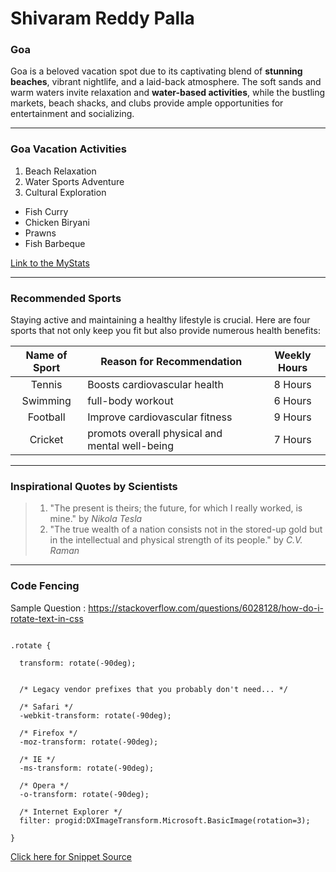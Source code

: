 # Shivaram Reddy Palla 
### Goa
 Goa is a beloved vacation spot due to its captivating blend of **stunning beaches**, vibrant nightlife, and a laid-back atmosphere. The soft sands and warm waters invite relaxation and **water-based activities**, while the bustling markets, beach shacks, and clubs provide ample opportunities for entertainment and socializing.
 
 ****

### Goa Vacation Activities
 1. Beach Relaxation
 2. Water Sports Adventure
 3. Cultural Exploration

 * Fish Curry
 * Chicken Biryani
 * Prawns
 * Fish Barbeque

[Link to the MyStats](MyStats.md)

****

### Recommended Sports
Staying active and maintaining a healthy lifestyle is crucial. Here are four sports that not only keep you fit but also provide numerous health benefits:

| **Name of Sport** |     **Reason for Recommendation**                 | **Weekly Hours**|
| :---------------: | ------------------------------------------------- | :-------------: |
|   Tennis          |   Boosts cardiovascular health                    |    8 Hours      |
|   Swimming        |   full-body workout                               |    6 Hours      |
|   Football        |   Improve cardiovascular fitness                  |    9 Hours      |
|   Cricket         |   promots overall physical and mental well-being  |    7 Hours      |


****

### Inspirational Quotes by Scientists
> 1. "The present is theirs; the future, for which I really worked, is mine." by _Nikola Tesla_
> 2. "The true wealth of a nation consists not in the stored-up gold but in the intellectual and physical strength of its people." by _C.V. Raman_

****

### Code Fencing
Sample Question : <https://stackoverflow.com/questions/6028128/how-do-i-rotate-text-in-css>

~~~~

.rotate {

  transform: rotate(-90deg);


  /* Legacy vendor prefixes that you probably don't need... */

  /* Safari */
  -webkit-transform: rotate(-90deg);

  /* Firefox */
  -moz-transform: rotate(-90deg);

  /* IE */
  -ms-transform: rotate(-90deg);

  /* Opera */
  -o-transform: rotate(-90deg);

  /* Internet Explorer */
  filter: progid:DXImageTransform.Microsoft.BasicImage(rotation=3);

}

~~~~

[Click here for Snippet Source](https://css-tricks.com/snippets/css/text-rotation/)